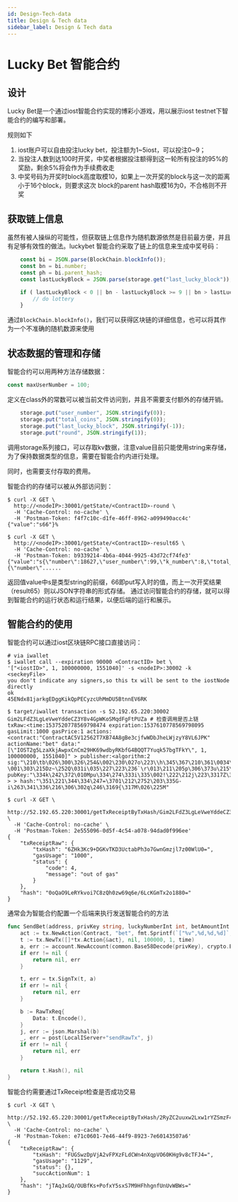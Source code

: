 ```yaml
---
id: Design-Tech-data
title: Design & Tech data
sidebar_label: Design & Tech data
---
```


# Lucky Bet 智能合约

## 设计
Lucky Bet是一个通过iost智能合约实现的博彩小游戏，用以展示iost testnet下智能合约的编写和部署。

规则如下

1. iost账户可以自由投注lucky bet，投注额为1~5iost，可以投注0~9；
2. 当投注人数到达100时开奖，中奖者根据投注额得到这一轮所有投注的95%的奖励，剩余5%将会作为手续费收走
3. 中奖号码为开奖时block高度取模10，如果上一次开奖的block与这一次的距离小于16个block，则要求这次
block的parent hash取模16为0，不合格则不开奖

## 获取链上信息
虽然有被人操纵的可能性，但获取链上信息作为随机数源依然是目前最方便，并且有足够有效性的做法。luckybet
智能合约采取了链上的信息来生成中奖号码：
```javascript
	const bi = JSON.parse(BlockChain.blockInfo());
	const bn = bi.number;
	const ph = bi.parent_hash;
	const lastLuckyBlock = JSON.parse(storage.get("last_lucky_block"));

	if ( lastLuckyBlock < 0 || bn - lastLuckyBlock >= 9 || bn > lastLuckyBlock && ph[ph.length-1] % 16 === 0) {
		// do lottery
	}
```
通过```BlockChain.blockInfo()```，我们可以获得区块链的详细信息，也可以将其作为一个不准确的随机数源来使用

## 状态数据的管理和存储
智能合约可以用两种方法存储数据：
```javascript
const maxUserNumber = 100;
```
定义在class外的常数可以被当前文件访问到，并且不需要支付额外的存储开销。
```javascript
	storage.put("user_number", JSON.stringify(0));
	storage.put("total_coins", JSON.stringify(0));
	storage.put("last_lucky_block", JSON.stringify(-1));
	storage.put("round", JSON.stringify(1));
```
调用storage系列接口，可以存取kv数据，注意value目前只能使用string来存储，为了保持数据类型的信息，需要在智能合约内进行处理。

同时，也需要支付存取的费用。

智能合约的存储可以被从外部访问到：
```shell
$ curl -X GET \
  http://<nodeIP>:30001/getState/<ContractID>-round \
  -H 'Cache-Control: no-cache' \
  -H 'Postman-Token: f4f7c10c-d1fe-46ff-8962-a099490acc4c'
{"value":"s66"}%

$ curl -X GET \
  http://<nodeIP>:30001/getState/<ContractID>-result65 \
  -H 'Cache-Control: no-cache' \
  -H 'Postman-Token: b9339214-4b6a-4044-9925-43d72cf74fe3'
{"value":"s{\"number\":18627,\"user_number\":99,\"k_number\":8,\"total_coins\":{\"number\"......
```
返回值value中s是类型string的前缀，66即put写入时的值，而上一次开奖结果（result65）则以JSON字符串的形式存储。
通过访问智能合约的存储，就可以得到智能合约的运行状态和运行结果，以便后端的运行和展示。

## 智能合约的使用
智能合约可以通过iost区块链RPC接口直接访问：
```shell
# via iwallet
$ iwallet call --expiration 90000 <ContractID> bet \
'["<iostID>", 1, 100000000, 1551040]' -s <nodeIP>:30002 -k <seckeyFile> 
you don't indicate any signers,so this tx will be sent to the iostNode directly
ok
45ENdx81jarkgEDggKikQpPECyzcUhMmDU5BtnnEV6RK

$ target/iwallet transaction -s 52.192.65.220:30002 Gim2LFdZ3LgLeVweYddeCZ3Y8v4GpWKoSMqdFgFtPUZa # 检查调用是否上链
txRaw:<time:1537520778569798474 expiration:1537610778569798095 gasLimit:1000 gasPrice:1 actions:<contract:"ContractAC5V12562T7XB74A8gBe3cjfwWDbJheLWjzyY8VL6JPK" actionName:"bet" data:"[\"IOST2g5LzaXkjAwpxCnCm29HK69wdbyRKbfG4BQQT7Yuqk57bgTFkY\", 1, 100000000, 1551040]" > publisher:<algorithm:2 sig:"\210\tb\026\300\326\254&\002\230\027o\223\\h\345\367\210\361\0034\232\351+F1\274r6\332\226\242?\001\303\215Dz~\252Q\031i\035\227\223\236`\r\013\211\205p\306\373u\215\254\035a\222\336\327\r" pubKey:"\334k\242\372\010Mpu\334\274\333i\335\002!\222\212j\223\3317Z\360\362\3158\003\2056y}j" > > hash:"\351\221\344\334\247=\3701\212\2752\203\335G-i\263\341\336\216\306\302q\246\3169{\317M\026\225M" 

$ curl -X GET \
  http://52.192.65.220:30001/getTxReceiptByTxHash/Gim2LFdZ3LgLeVweYddeCZ3Y8v4GpWKoSMqdFgFtPUZa \
  -H 'Cache-Control: no-cache' \
  -H 'Postman-Token: 2e555096-0d5f-4c54-a078-94dad0f996ee'
{
    "txReceiptRaw": {
        "txHash": "6ZHk3Kc9+DGKvTKD3UctabPh3o7GwnGmzjl7z00WlU0=",
        "gasUsage": "1000",
        "status": {
            "code": 4,
            "message": "out of gas"
        }
    },
    "hash": "0oQaO9LeRYkvoi7C8zQh0zw69q6e/6LcKGmTx2o1880="
}
```
通常会为智能合约配置一个后端来执行发送智能合约的方法
```go
func SendBet(address, privKey string, luckyNumberInt int, betAmountInt int64, nonce int, time int64) ([]byte, error) {
	act := tx.NewAction(Contract, "bet", fmt.Sprintf(`["%v",%d,%d,%d]`, address, luckyNumberInt, betAmountInt, nonce))
	t := tx.NewTx([]*tx.Action{&act}, nil, 100000, 1, time)
	a, err := account.NewAccount(common.Base58Decode(privKey), crypto.Ed25519)
	if err != nil {
		return nil, err
	}

	t, err = tx.SignTx(t, a)
	if err != nil {
		return nil, err
	}

	b := RawTxReq{
		Data: t.Encode(),
	}
	j, err := json.Marshal(b)
	_, err = post(LocalIServer+"sendRawTx", j)
	if err != nil {
		return nil, err
	}

	return t.Hash(), nil
}
```
智能合约需要通过TxReceipt检查是否成功交易
```shell
$ curl -X GET \
  http://52.192.65.220:30001/getTxReceiptByTxHash/2RyZC2uuxw2Lxw1rYZSmzF4q48MNvtjt2SgcYnCWyt6Z \
  -H 'Cache-Control: no-cache' \
  -H 'Postman-Token: e71c0601-7e46-44f9-8923-7e60143507a6'
{
    "txReceiptRaw": {
        "txHash": "FUGSwzDpVjA2vFPXzFLdCWn4nXqpVO60KHg9v8cTFJ4=",
        "gasUsage": "1129",
        "status": {},
        "succActionNum": 1
    },
    "hash": "jTAqJxGQ/OUBfKs+PofxY5sxS7M9HFhhgnfUnUvWBWs="
}
```



